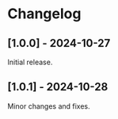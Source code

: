 # Changelog

## [1.0.0] - 2024-10-27
Initial release.

## [1.0.1] - 2024-10-28
Minor changes and fixes.